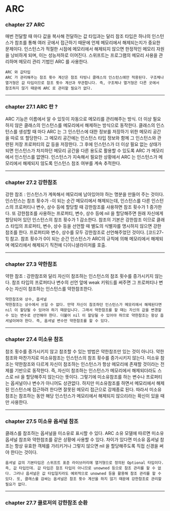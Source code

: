 # ARC
### chapter 27 ARC

매번 전달할 때 마다 값을 복사해 전달하는 값 타입과는 달리 참조 타입은 하나의 인스턴스가 참조를 통해 여러 곳에서 접근하기 때문에 언제 메모리에서 해제되는지가 중요한 문제이다. 인스턴스가 적절한 시점에 메모리에서 해제되지 않으면 한정적인 메모리 자원을 낭비하게 되며, 이는 성능저하로 이어진다. 스위프트는 프로그램의 메모리 사용을 관리하며 메모리 관리 기법인 ARC 를 사용한다.

    ARC 와 값타입
    ARC 가 관리해주는 참조 횟수 계산은 참조 타빙니 클래스의 인스턴스에만 적용된다. 구조체나 열거형은 값 타입이므로 참조 횟수 계산과 무관합니다. 즉, 구조체나 열거형은 다른 곳에서 참조하지 않기 때문에 ARC 로 관리할 필요가 없다.
    
-----------------------------------------------------------

### chapter 27.1 ARC 란 ?

ARC 기능은 이름에서 알 수 있듯이 자동으로 메모리를 관리해주는 방식. 더 이상 필요하지 않은 클래스의 인스턴스를 메모리에서 해제하는 방식으로 동작한다. 클래스의 인스턴스를 생성할 때 마다 ARC 는 그 인스턴스에 대한 정보를 저장하기 위한 메모리 공간을 따로 또 할당한다. 그 메모리 공간에는 인스턴스 타입 정보와 함께 그 인스턴스와 관련된 저장 프로퍼티의 값 등을 저장한다. 그 후에 인스턴스가 더 이상 필요 없는 상태가 되면 인스턴스가 차지하던 메모리 공간을 다른 용도로 활용할 수 있도록 ARC 가 메모리에서 인스턴스를 없앤다. 인스턴스가 지속해서 필요한 상황에서 ARC 는 인스턴스가 메모리에서 해제되지 않도록 인스턴스 참조 여부를 계속 추적한다.

----------------------------------------------------------

### chapter 27.2 강한참조

강한 참조 : 인스턴스가 계쏙해서 메모리에 남아있어야 하는 명분을 만들어 주는 것이다. 인스턴스는 참조 횟수가 -이 되는 순간 메모리에서 해제되는데, 인스턴스를 다른 인스턴스의 프로퍼티나 변수, 상수 등에 할당할 때 강한참조를 사용하면 참조 횟수가 1 증가한다. 또 강한참조를 사용하는 프로퍼티, 변수, 상수 등에 nil 을 할당해주면 원래 자신에게 할당되어 있던 인스턴스의 참조 횟수가 1 감소한다. 참조의 기본은 강한참조 이므로 클래스 타입의 프로퍼티, 변수, 상수 등을 선언할 때 별도의 식별자를 명시하지 않으면 강한참조를 한다. 프로퍼티와 변수, 상수를 모두 강한참조로 선언해주었던 것이다. [코드27-1] 참고. 참조 횟수가 0이 되는 순간 인스턴스가 ARC의 규칙에 의해 메모리에서 해제되며 메모리에서 해제되기 직전에 디이니셜라이저를 호출.

--------------------------------------------------------

### chapter 27.3 약한참조

약한 참조 : 강한참조와 달리 자신이 참조하는 인스턴스의 참조 횟수를 증가시키지 않는다. 참조 타입의 프로퍼티나 변수의 선언 앞에 weak 키워드를 써주면 그 프로퍼티나 변수는 자신이 참조하는 인스턴스를 약한참조한다. 

    약한참조와 상수, 옵셔널
    약한참조는 상수에서 쓰일 수 없다. 만약 자신이 참조하던 인스턴스가 메모리에서 해제된다면 nil 이 할당될 수 있어야 하기 때문입니다. 그래서 약한참조를 할 때는 자신의 값을 변경할 수 있는 변수로 선언해야 한다. 더불어 nil 이 할당될 수 있어야 하므로 약한참조는 항상 옵셔널이여야 한다. 즉, 옵셔널 변수만 약한참조를 할 수 있다.
    
-------------------------------------------------------

### chapter 27.4 미소유 참조

참조 횟수를 증가시키지 않고 참조할 수 있는 방법은 약한참조만 있는 것이 아니다. 약한 참조와 마찬가지로 미소유참조는 인스턴스의 참조 횟수를 증가시키지 않는다. 미소유 참조는 약한참조와 다르게 자신이 참조하는 인스턴스가 항상 메모리에 존재할 것이라는 전제를 기반으로 동작한다. 즉, 자신이 참조하는 인스턴스가 메모리에서 해제되더라도 스스로 nil 을 할당해주지 않는다는 뜻이다. 그렇기에 미소유참조를 하는 변수나 프로퍼티는 옵셔널이나 변수가 아니어도 상관없다. 하지만 미소유참조를 하면서 메모리에서 해제된 인스턴스에 접근하려 한다면 잘못된 메모리 접근으로 강제종료 된다. 따라서 미소유참조는 참조하는 동안 해당 인스턴스가 메모리에서 해제되지 않으리라는 확신이 있을 때만 사용한다.

-------------------------------------------------------

### chapter 27.5 미소유 옵셔널 참조

클래스를 참조하는 옵셔널을 미소유로 표시할 수 있다. ARC 소유 모델에 따르면 미소유 옵셔널 참조와 약한참조를 같은 상황에 사용할 수 있다. 차이가 있다면 미소유 옵셔널 참조는 항상 유효한 객체를 가리키거나 그렇지 않으면 nil 을 할당해주도록 직접 신경을 써야 한다는 것이다.

    옵셔널 값의 기본타입은 스위프트 표준 라이브러리에 열거형으로 정의된 Optional 타입이다. 즉, 값 타입인데. 값 타입은 참조 타입이 아니므로 unowned 등으로 참조 관리를 할 수 없다. 그러나 옵셔널은 값 타입일지라도 예외적으로 unowned 등을 활용해 참조 관리를 할 수 있다. 또, 클래스를 감싸는 옵셔널은 참조 횟수 계산을 하지 않기 때문에 강한참조로 관리할 필요가 없다.

--------------------------------------------------------

### chapter 27.7 클로저의 강한참조 순환


